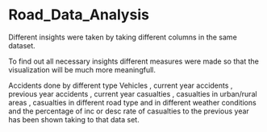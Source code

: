 # Road_Data_Analysis

Different insights were taken by taking different columns in the same dataset.

To find out all necessary insights different measures were made so that the visualization will be much more meaningfull.

Accidents done by different type Vehicles , current year accidents , previous year accidents , current year casualties , casualties in urban/rural areas , casualties in different road type and in different weather conditions and the percentage of inc or desc rate of casualties to the previous year has been shown taking to that data set.
